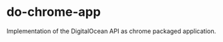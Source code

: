 do-chrome-app
=============

Implementation of the DigitalOcean API as chrome packaged application.
